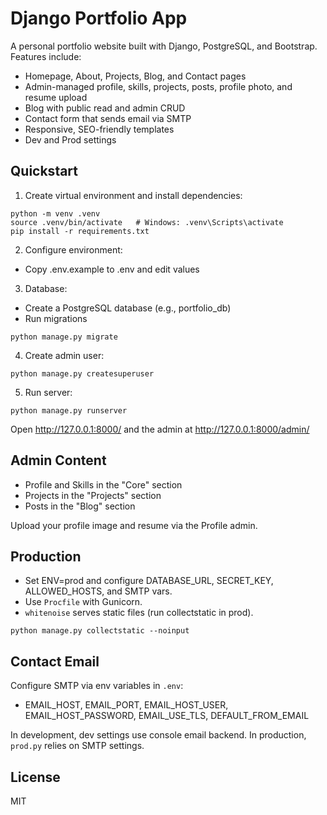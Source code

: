 # Django Portfolio App

A personal portfolio website built with Django, PostgreSQL, and Bootstrap. Features include:
- Homepage, About, Projects, Blog, and Contact pages
- Admin-managed profile, skills, projects, posts, profile photo, and resume upload
- Blog with public read and admin CRUD
- Contact form that sends email via SMTP
- Responsive, SEO-friendly templates
- Dev and Prod settings

## Quickstart

1) Create virtual environment and install dependencies:
```
python -m venv .venv
source .venv/bin/activate   # Windows: .venv\Scripts\activate
pip install -r requirements.txt
```

2) Configure environment:
- Copy .env.example to .env and edit values

3) Database:
- Create a PostgreSQL database (e.g., portfolio_db)
- Run migrations
```
python manage.py migrate
```

4) Create admin user:
```
python manage.py createsuperuser
```

5) Run server:
```
python manage.py runserver
```

Open http://127.0.0.1:8000/ and the admin at http://127.0.0.1:8000/admin/

## Admin Content

- Profile and Skills in the "Core" section
- Projects in the "Projects" section
- Posts in the "Blog" section

Upload your profile image and resume via the Profile admin.

## Production

- Set ENV=prod and configure DATABASE_URL, SECRET_KEY, ALLOWED_HOSTS, and SMTP vars.
- Use `Procfile` with Gunicorn.
- `whitenoise` serves static files (run collectstatic in prod).

```
python manage.py collectstatic --noinput
```

## Contact Email

Configure SMTP via env variables in `.env`:
- EMAIL_HOST, EMAIL_PORT, EMAIL_HOST_USER, EMAIL_HOST_PASSWORD, EMAIL_USE_TLS, DEFAULT_FROM_EMAIL

In development, dev settings use console email backend. In production, `prod.py` relies on SMTP settings.

## License

MIT
